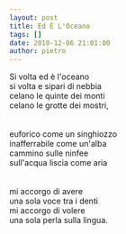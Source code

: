 ```yaml
---
layout: post
title: Ed È L'Oceano
tags: []
date: 2010-12-06 21:01:00
author: pietro
---
```

Si volta ed è l'oceano<br/>si volta e sipari di nebbia <br/>celano le quinte dei monti<br/>celano le grotte dei mostri,<br/><br/><br/>euforico come un singhiozzo<br/>inafferrabile come un'alba<br/>cammino sulle ninfee<br/>sull'acqua liscia come aria<br/><br/><br/>mi accorgo di avere<br/>una sola voce tra i denti<br/>mi accorgo di volere<br/>una sola perla sulla lingua.<br/>
